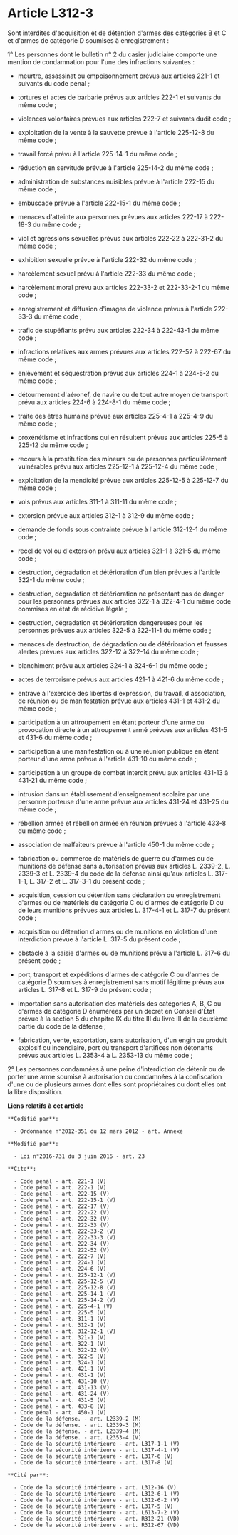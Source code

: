 # Article L312-3

Sont interdites d'acquisition et de détention d'armes des catégories B et C et d'armes de catégorie D soumises à
enregistrement : 

1° Les personnes dont le bulletin n° 2 du casier judiciaire comporte une mention de condamnation pour l'une des infractions
suivantes :

- meurtre, assassinat ou empoisonnement prévus aux articles 221-1 et suivants du code pénal ;

- tortures et actes de barbarie prévus aux articles 222-1 et suivants du même code ;

- violences volontaires prévues aux articles 222-7 et suivants dudit code ;

- exploitation de la vente à la sauvette prévue à l'article 225-12-8 du même code ;

- travail forcé prévu à l'article 225-14-1 du même code ;

- réduction en servitude prévue à l'article 225-14-2 du même code ;

- administration de substances nuisibles prévue à l'article 222-15 du même code ;

- embuscade prévue à l'article 222-15-1 du même code ;

- menaces d'atteinte aux personnes prévues aux articles 222-17 à 222-18-3 du même code ;

- viol et agressions sexuelles prévus aux articles 222-22 à 222-31-2 du même code ;

- exhibition sexuelle prévue à l'article 222-32 du même code ;

- harcèlement sexuel prévu à l'article 222-33 du même code ;

- harcèlement moral prévu aux articles 222-33-2 et 222-33-2-1 du même code ;

- enregistrement et diffusion d'images de violence prévus à l'article 222-33-3 du même code ;

- trafic de stupéfiants prévu aux articles 222-34 à 222-43-1 du même code ;

- infractions relatives aux armes prévues aux articles 222-52 à 222-67 du même code ;

- enlèvement et séquestration prévus aux articles 224-1 à 224-5-2 du même code ;

- détournement d'aéronef, de navire ou de tout autre moyen de transport prévu aux articles 224-6 à 224-8-1 du même code ;

- traite des êtres humains prévue aux articles 225-4-1 à 225-4-9 du même code ;

- proxénétisme et infractions qui en résultent prévus aux articles 225-5 à 225-12 du même code ;

- recours à la prostitution des mineurs ou de personnes particulièrement vulnérables prévu aux articles 225-12-1 à 225-12-4
du même code ;

- exploitation de la mendicité prévue aux articles 225-12-5 à 225-12-7 du même code ;

- vols prévus aux articles 311-1 à 311-11 du même code ;

- extorsion prévue aux articles 312-1 à 312-9 du même code ;

- demande de fonds sous contrainte prévue à l'article 312-12-1 du même code ;

- recel de vol ou d'extorsion prévu aux articles 321-1 à 321-5 du même code ;

- destruction, dégradation et détérioration d'un bien prévues à l'article 322-1 du même code ;

- destruction, dégradation et détérioration ne présentant pas de danger pour les personnes prévues aux articles 322-1 à
322-4-1 du même code commises en état de récidive légale ;

- destruction, dégradation et détérioration dangereuses pour les personnes prévues aux articles 322-5 à 322-11-1 du même
code ;

- menaces de destruction, de dégradation ou de détérioration et fausses alertes prévues aux articles 322-12 à 322-14 du même
code ;

- blanchiment prévu aux articles 324-1 à 324-6-1 du même code ;

- actes de terrorisme prévus aux articles 421-1 à 421-6 du même code ;

- entrave à l'exercice des libertés d'expression, du travail, d'association, de réunion ou de manifestation prévue aux
articles 431-1 et 431-2 du même code ;

- participation à un attroupement en étant porteur d'une arme ou provocation directe à un attroupement armé prévues aux
articles 431-5 et 431-6 du même code ;

- participation à une manifestation ou à une réunion publique en étant porteur d'une arme prévue à l'article 431-10 du même
code ;

- participation à un groupe de combat interdit prévu aux articles 431-13 à 431-21 du même code ;

- intrusion dans un établissement d'enseignement scolaire par une personne porteuse d'une arme prévue aux articles 431-24 et
431-25 du même code ;

- rébellion armée et rébellion armée en réunion prévues à l'article 433-8 du même code ;

- association de malfaiteurs prévue à l'article 450-1 du même code ;

- fabrication ou commerce de matériels de guerre ou d'armes ou de munitions de défense sans autorisation prévus aux articles
L. 2339-2, L. 2339-3 et L. 2339-4 du code de la défense ainsi qu'aux articles L. 317-1-1, L. 317-2 et L. 317-3-1 du présent
code ;

- acquisition, cession ou détention sans déclaration ou enregistrement d'armes ou de matériels de catégorie C ou d'armes de
catégorie D ou de leurs munitions prévues aux articles L. 317-4-1 et L. 317-7 du présent code ;

- acquisition ou détention d'armes ou de munitions en violation d'une interdiction prévue à l'article L. 317-5 du présent
code ;

- obstacle à la saisie d'armes ou de munitions prévu à l'article L. 317-6 du présent code ;

- port, transport et expéditions d'armes de catégorie C ou d'armes de catégorie D soumises à enregistrement sans motif
légitime prévus aux articles L. 317-8 et L. 317-9 du présent code ;

- importation sans autorisation des matériels des catégories A, B, C ou d'armes de catégorie D énumérées par un décret en
Conseil d'État prévue à la section 5 du chapitre IX du titre III du livre III de la deuxième partie du code de la défense ;

- fabrication, vente, exportation, sans autorisation, d'un engin ou produit explosif ou incendiaire, port ou transport
d'artifices non détonants prévus aux articles L. 2353-4 à L. 2353-13 du même code ; 

2° Les personnes condamnées à une peine d'interdiction de détenir ou de porter une arme soumise à autorisation ou condamnées
à la confiscation d'une ou de plusieurs armes dont elles sont propriétaires ou dont elles ont la libre disposition.

**Liens relatifs à cet article**

	**Codifié par**:

	  - Ordonnance n°2012-351 du 12 mars 2012 - art. Annexe

	**Modifié par**:

	  - Loi n°2016-731 du 3 juin 2016 - art. 23

	**Cite**:

	  - Code pénal - art. 221-1 (V)
	  - Code pénal - art. 222-1 (V)
	  - Code pénal - art. 222-15 (V)
	  - Code pénal - art. 222-15-1 (V)
	  - Code pénal - art. 222-17 (V)
	  - Code pénal - art. 222-22 (V)
	  - Code pénal - art. 222-32 (V)
	  - Code pénal - art. 222-33 (V)
	  - Code pénal - art. 222-33-2 (V)
	  - Code pénal - art. 222-33-3 (V)
	  - Code pénal - art. 222-34 (V)
	  - Code pénal - art. 222-52 (V)
	  - Code pénal - art. 222-7 (V)
	  - Code pénal - art. 224-1 (V)
	  - Code pénal - art. 224-6 (V)
	  - Code pénal - art. 225-12-1 (V)
	  - Code pénal - art. 225-12-5 (V)
	  - Code pénal - art. 225-12-8 (V)
	  - Code pénal - art. 225-14-1 (V)
	  - Code pénal - art. 225-14-2 (V)
	  - Code pénal - art. 225-4-1 (V)
	  - Code pénal - art. 225-5 (V)
	  - Code pénal - art. 311-1 (V)
	  - Code pénal - art. 312-1 (V)
	  - Code pénal - art. 312-12-1 (V)
	  - Code pénal - art. 321-1 (V)
	  - Code pénal - art. 322-1 (V)
	  - Code pénal - art. 322-12 (V)
	  - Code pénal - art. 322-5 (V)
	  - Code pénal - art. 324-1 (V)
	  - Code pénal - art. 421-1 (V)
	  - Code pénal - art. 431-1 (V)
	  - Code pénal - art. 431-10 (V)
	  - Code pénal - art. 431-13 (V)
	  - Code pénal - art. 431-24 (V)
	  - Code pénal - art. 431-5 (V)
	  - Code pénal - art. 433-8 (V)
	  - Code pénal - art. 450-1 (V)
	  - Code de la défense. - art. L2339-2 (M)
	  - Code de la défense. - art. L2339-3 (M)
	  - Code de la défense. - art. L2339-4 (M)
	  - Code de la défense. - art. L2353-4 (V)
	  - Code de la sécurité intérieure - art. L317-1-1 (V)
	  - Code de la sécurité intérieure - art. L317-4-1 (V)
	  - Code de la sécurité intérieure - art. L317-6 (V)
	  - Code de la sécurité intérieure - art. L317-8 (V)

	**Cité par**:

	  - Code de la sécurité intérieure - art. L312-16 (V)
	  - Code de la sécurité intérieure - art. L312-6-1 (V)
	  - Code de la sécurité intérieure - art. L312-6-2 (V)
	  - Code de la sécurité intérieure - art. L317-5 (V)
	  - Code de la sécurité intérieure - art. L613-7-2 (V)
	  - Code de la sécurité intérieure - art. R312-21 (VD)
	  - Code de la sécurité intérieure - art. R312-67 (VD)

